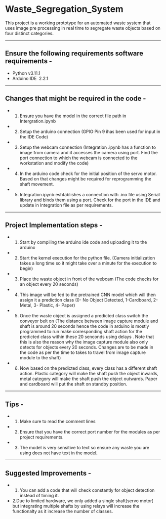 # Waste_Segregation_System
This project is a working prototype for an automated waste system that uses image pre processing in real time to segregate waste objects based on four distinct categories.

----------------------------------------------------------------------------------------------------------------------------------------------------------

## Ensure the following requirements software requirements - 
 - Python v3.11.1
 - Arduino IDE  2.2.1

----------------------------------------------------------------------------------------------------------------------------------------------------------

## Changes that might be required in the code - 

 - 1. Ensure you have the model in the correct file path in Intergration.ipynb
 - 2. Setup the arduino connection (GPIO Pin 9 ihas been used for input in the IDE Code)
 - 3. Setup the webcam connection (Integration .ipynb has a function to image from camera and it accesses the camera using port. Find the port connection       to which the webcam is connected to the workstation and modify the code)
 - 4. In the arduino code check for the initial position of the servo motor. Based on that changes might be required for reprogramming the shaft movement.
 - 5. Integration.ipynb eshtablishes a connection with .ino file using Serial library and binds them using a port. Check for the port in the IDE and            update in Integration file as per requirements.

----------------------------------------------------------------------------------------------------------------------------------------------------------

## Project Implementation steps - 

 - 1. Start by compiling the arduino ide code and uploading it to the arduino
 - 2. Start the kernel execution for the python file. (Camera initialization takes a long time so it might take over a minute for the execution to begin)
 - 3. Place the waste object in front of the webcam (The code checks for an object every 20 seconds)
 - 4. This image will be fed to the pretrained CNN model which will then assign it a prediction class (0- No Object Detected, 1-Cardboard, 2- Metal, 3-         Plastic, 4- Paper)
 - 5. Once the waste object is assigned a predicted class switch the conveyor belt on (The distance between image capture module and shaft is around 20         seconds hence the code in arduino is mostly programmed to run          make corresponding shaft action for the predicted class within these 20            senconds using delays . Note that this is also the reason why the image capture module also only detects for objects every 20 seconds.                    Changes are to be made in the code as per the time to takes to travel from image capture module to the shaft)
 - 6. Now based on the predicted class, every class has a different shaft action. Plastic category will make the shaft push the object inwards, metal           category will make the shaft push the object outwards. Paper and         cardboard will put the shaft on standby position.

----------------------------------------------------------------------------------------------------------------------------------------------------------

## Tips - 

 - 1. Make sure to read the comment lines 
 - 2. Ensure that you have the correct port number for the modules as per project requirements.
 - 3. The model is very sensitive to text so ensure any waste you are using does not have text in the model.

----------------------------------------------------------------------------------------------------------------------------------------------------------

## Suggested Improvements - 

 - 1. You can add a code that will check constantly for object detection instead of timing it.
 - 2.Due to limited hardware, we only added a single shaft(servo motor) but integrating multiple shafts by using relays will increase the functionalty as    it increase the number of classes.

